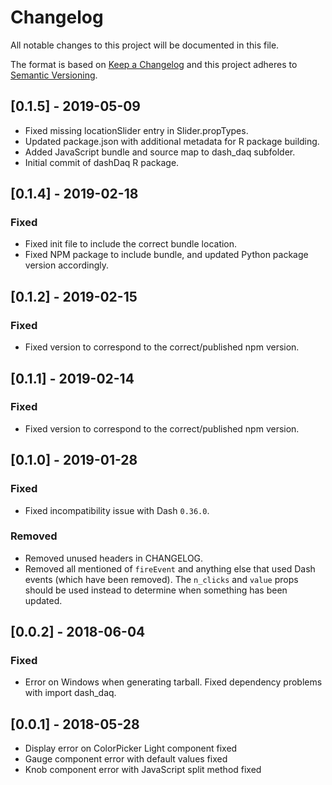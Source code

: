 # Changelog
All notable changes to this project will be documented in this file.

The format is based on [Keep a Changelog](http://keepachangelog.com/en/1.0.0/)
and this project adheres to [Semantic Versioning](http://semver.org/spec/v2.0.0.html).

## [0.1.5] - 2019-05-09
* Fixed missing locationSlider entry in Slider.propTypes.
* Updated package.json with additional metadata for R package building.
* Added JavaScript bundle and source map to dash_daq subfolder.
* Initial commit of dashDaq R package.

## [0.1.4] - 2019-02-18

### Fixed 
* Fixed init file to include the correct bundle location. 
* Fixed NPM package to include bundle, and updated Python package version accordingly. 

## [0.1.2] - 2019-02-15

### Fixed 
* Fixed version to correspond to the correct/published npm version.

## [0.1.1] - 2019-02-14

### Fixed
* Fixed version to correspond to the correct/published npm version.

## [0.1.0] - 2019-01-28

### Fixed
* Fixed incompatibility issue with Dash `0.36.0`. 

### Removed 
* Removed unused headers in CHANGELOG. 
* Removed all mentioned of `fireEvent` and anything else that used Dash events (which have been removed). The `n_clicks` and `value` props should be used instead to determine when something has been updated.

## [0.0.2] - 2018-06-04

### Fixed
* Error on Windows when generating tarball. Fixed dependency problems with import dash_daq.

## [0.0.1] - 2018-05-28
* Display error on ColorPicker Light component fixed
* Gauge component error with default values fixed
* Knob component error with JavaScript split method fixed
